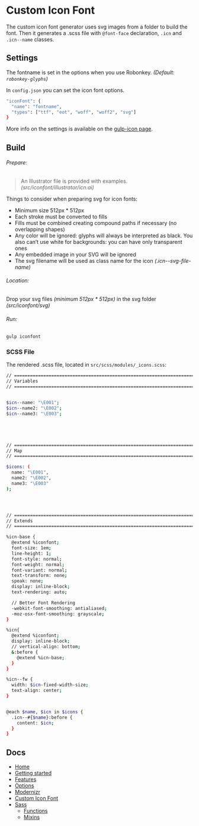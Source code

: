 # Custom Icon Font

The custom icon font generator uses svg images from a folder to build the font. Then it generates a .scss file with `@font-face` declaration, `.icn` and `.icn--name` classes.

## Settings

The fontname is set in the options when you use Robonkey. _(Default: `robonkey-glyphs`)_

In `config.json` you can set the icon font options.

```sh
"iconFont": {
  "name": "fontname",
  "types": ["ttf", "eot", "woff", "woff2", "svg"]
}
```

More info on the settings is available on the [gulp-icon page](https://github.com/nfroidure/gulp-iconfont).

## Build

###### Prepare:
> An Illustrator file is provided with examples.
> _(src/iconfont/illustrator/icn.ai)_

Things to consider when preparing svg for icon fonts:

- Minimum size 512px * 512px
- Each stroke must be converted to fills
- Fills must be combined creating compound paths if necessary (no overlapping shapes)
- Any color will be ignored: glyphs will always be interpreted as black. You also can’t use white for backgrounds: you can have only transparent ones
- Any embedded image in your SVG will be ignored
- The svg filename will be used as class name for the icon _(.icn--svg-file-name)_

###### Location:
Drop your svg files _(minimum 512px * 512px)_ in the svg folder _(src/iconfont/svg)_


###### Run: 

```sh
gulp iconfont
```

### SCSS File

The rendered .scss file, located in `src/scss/modules/_icons.scss`:

```sh
// ==========================================================================
// Variables
// ==========================================================================


$icn--name: "\E001";
$icn--name2: "\E002";
$icn--name3: "\E003";





// ==========================================================================
// Map
// ==========================================================================

$icons: (
  name: "\E001",
  name2: "\E002",
  name3: "\E003"
);




// ==========================================================================
// Extends
// ==========================================================================

%icn-base {
  @extend %iconfont;
  font-size: 1em;
  line-height: 1;
  font-style: normal;
  font-weight: normal;
  font-variant: normal;
  text-transform: none;
  speak: none;
  display: inline-block;
  text-rendering: auto;

  // Better Font Rendering
  -webkit-font-smoothing: antialiased;
  -moz-osx-font-smoothing: grayscale;
}

%icn{
  @extend %iconfont;
  display: inline-block;
  // vertical-align: bottom;
  &:before {
    @extend %icn-base;
  }
}

%icn--fw {
  width: $icn-fixed-width-size;
  text-align: center;
}


@each $name, $icn in $icons {
  .icn--#{$name}:before {
    content: $icn;
  }
}

```


## Docs

- [Home](/README.md)
- [Getting started](/docs/getting-started.md)
- [Features](/docs/features.md)
- [Options](/docs/options.md)
- [Modernizr](/docs/modernizr.md)
- [Custom Icon Font](/docs/custom-icon-font.md)
- [Sass](/docs/sass/sass.md)
	- [Functions](/docs/sass/functions.md)
	- [Mixins](/docs/sass/mixins.md)